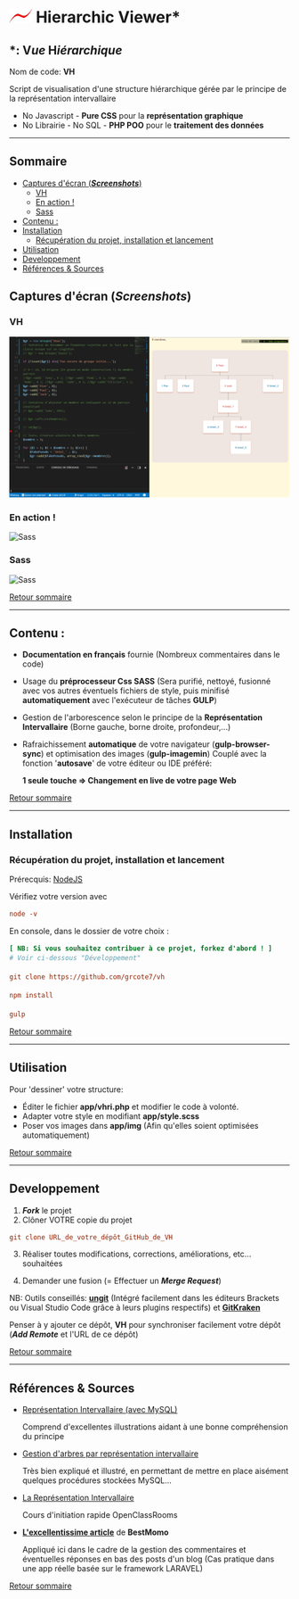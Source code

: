 # [![Logo GC7](./assets/img/logo_c7_41x25_tr.png)](http://www.cote7.com) Hierarchic Viewer*

## \*: V*ue*  H*iérarchique*

Nom de code: **VH**

Script de visualisation d'une structure hiérarchique gérée par le principe de la représentation intervallaire

- No Javascript - **Pure CSS** pour la **représentation graphique**
- No Librairie - No SQL - **PHP POO** pour le **traitement des données**

----

## Sommaire

- [Captures d'écran (***Screenshots***)](#captures-d%C3%A9cran-screenshots)
  - [VH](#vh)
  - [En action !](#en-action)
  - [Sass](#sass)
- [Contenu :](#contenu)
- [Installation](#installation)
  - [Récupération du projet, installation et lancement](#r%C3%A9cup%C3%A9ration-du-projet-installation-et-lancement)
- [Utilisation](#utilisation)
- [Developpement](#developpement)
- [Références & Sources](#r%C3%A9f%C3%A9rences-sources)

## Captures d'écran (***Screenshots***)

### VH

![Sass](./assets/img/demoVh.png)

### En action !

![Sass](./assets/videos/vh2.gif)


### Sass

![Sass](./assets/videos/sass1.gif)

[Retour sommaire](#sommaire)

----

## Contenu :

- **Documentation en français** fournie (Nombreux commentaires dans le code)
- Usage du **préprocesseur Css SASS** (Sera purifié, nettoyé, fusionné avec vos autres éventuels fichiers de style, puis minifisé **automatiquement** avec l'exécuteur de tâches **GULP**)
- Gestion de l'arborescence selon le principe de la **Représentation Intervallaire** (Borne gauche, borne droite, profondeur,...)
- Rafraichissement **automatique** de votre navigateur (**gulp-browser-sync**) et optimisation des images (**gulp-imagemin**)
Couplé avec la fonction '**autosave**' de votre éditeur ou IDE préféré:

  **1 seule touche => Changement en live de votre page Web**

[Retour sommaire](#sommaire)

----

## Installation

### Récupération du projet, installation et lancement

Prérecquis: [NodeJS](https://nodejs.org/en)

Vérifiez votre version avec 
```ini
node -v
```

En console, dans le dossier de votre choix :

```ini
[ NB: Si vous souhaitez contribuer à ce projet, forkez d'abord ! ]
# Voir ci-dessous "Développement"

git clone https://github.com/grcote7/vh

npm install

gulp

```

[Retour sommaire](#sommaire)

----

## Utilisation

Pour 'dessiner' votre structure:

- Éditer le fichier **app/vhri.php** et modifier le code à volonté.
- Adapter votre style en modifiant **app/style.scss**
- Poser vos images dans **app/img** (Afin qu'elles soient optimisées automatiquement)

[Retour sommaire](#sommaire)

----

## Developpement

1. ***Fork*** le projet
2. Clôner VOTRE copie du projet

```ini
git clone URL_de_votre_dépôt_GitHub_de_VH
```

3. Réaliser toutes modifications, corrections, améliorations, etc... souhaitées

4. Demander une fusion (= Effectuer un ***Merge Request***)

NB: Outils conseillés: **[ungit](https://github.com/FredrikNoren/ungit)** (Intégré facilement dans les éditeurs Brackets ou Visual Studio Code grâce à leurs plugins respectifs) et **[GitKraken](https://www.gitkraken.com/)**

Penser à y ajouter ce dépôt, **VH** pour synchroniser facilement votre dépôt (***Add Remote*** et l'URL de ce dépôt)

[Retour sommaire](#sommaire)

----

## Références & Sources

- [Représentation Intervallaire (avec MySQL)](http://sqlpro.developpez.com/cours/arborescence/#L2) 
  
  Comprend d'excellentes illustrations aidant à une bonne compréhension du principe

- [Gestion d'arbres par représentation intervallaire](http://perso.univ-lemans.fr/~cpiau/BD/SQL_PAGES/SQL13.htm)

  Très bien expliqué et illustré, en permettant de mettre en place aisément quelques procédures stockées MySQL...

- [La Représentation Intervallaire](https://openclassrooms.com/courses/la-representation-intervallaire)

  Cours d'initiation rapide OpenClassRooms

- **[L'excellentissime article](https://laravel.sillo.org/cours-laravel-5-5-les-donnees-gerer-un-arbre)** de **BestMomo**

  Appliqué ici dans le cadre de la gestion des commentaires et éventuelles réponses en bas des posts d'un blog (Cas pratique dans une app réelle basée sur le framework LARAVEL)

[Retour sommaire](#sommaire)